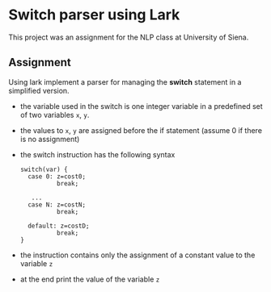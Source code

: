 # Switch parser using Lark

This project was an assignment for the NLP class at University of Siena.

## Assignment 

Using lark implement a parser for managing the **switch** statement in a simplified version.

- the variable used in the switch is one integer variable in a predefined set of two variables `x`, `y`.
- the values to `x`, `y` are assigned before the if statement (assume 0 if there is no assignment)
- the switch instruction has the following syntax

   ```lark
   switch(var) {
     case 0: z=cost0;
             break;

      ...
     case N: z=costN;
             break;

     default: z=costD;
             break;
   }
   ```

- the instruction contains only the assignment of a constant value to the variable `z`
- at the end print the value of the variable `z`

